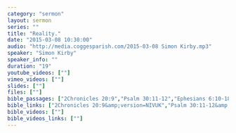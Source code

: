```yaml
---
category: "sermon"
layout: sermon
series: ""
title: "Reality."
date: "2015-03-08 10:30:00"
audio: "http://media.coggesparish.com/2015-03-08 Simon Kirby.mp3"
speaker: "Simon Kirby"
speaker_info: ""
duration: "19"
youtube_videos: [""]
vimeo_videos: [""]
slides: [""]
files: [""]
bible_passages: ["2Chronicles 20:9","Psalm 30:11-12","Ephesians 6:10-18"]
bible_links: ["2Chronicles 20:9&amp;version=NIVUK","Psalm 30:11-12&amp;version=NIVUK","Ephesians 6:10-18&amp;version=NIVUK"]
bible_videos: [""]
bible_videos_links: [""]
---
```

